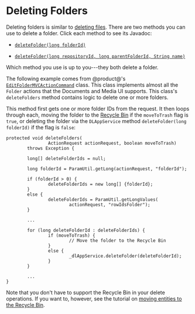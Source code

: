 # Deleting Folders

Deleting folders is similar to 
[deleting files](liferay.com). 
There are two methods you can use to delete a folder. Click each method to see 
its Javadoc: 

-   [`deleteFolder(long folderId)`](@platform-ref@/7.1-latest/javadocs/portal-kernel/com/liferay/document/library/kernel/service/DLAppService.html#deleteFolder-long-) 

-   [`deleteFolder(long repositoryId, long parentFolderId, String name)`](@platform-ref@/7.1-latest/javadocs/portal-kernel/com/liferay/document/library/kernel/service/DLAppService.html#deleteFolder-long-long-java.lang.String-) 

Which method you use is up to you---they both delete a folder. 

The following example comes from @product@'s 
[`EditFolderMVCActionCommand`](https://github.com/liferay/liferay-portal/blob/master/modules/apps/document-library/document-library-web/src/main/java/com/liferay/document/library/web/internal/portlet/action/EditFolderMVCActionCommand.java) 
class. This class implements almost all the `Folder` actions that the Documents 
and Media UI supports. This class's `deleteFolders` method contains logic to 
delete one or more folders. 

This method first gets one or more folder IDs from the request. It then loops 
through each, moving the folder to the 
[Recycle Bin](/discover/portal/-/knowledge_base/7-1/restoring-deleted-assets) 
if the `moveToTrash` flag is `true`, or deleting the folder via the 
`DLAppService` method `deleteFolder(long folderId)` if the flag is `false`: 

    protected void deleteFolders(
                    ActionRequest actionRequest, boolean moveToTrash)
            throws Exception {

            long[] deleteFolderIds = null;

            long folderId = ParamUtil.getLong(actionRequest, "folderId");

            if (folderId > 0) {
                    deleteFolderIds = new long[] {folderId};
            }
            else {
                    deleteFolderIds = ParamUtil.getLongValues(
                            actionRequest, "rowIdsFolder");
            }

            ...

            for (long deleteFolderId : deleteFolderIds) {
                    if (moveToTrash) {
                            // Move the folder to the Recycle Bin
                    }
                    else {
                            _dlAppService.deleteFolder(deleteFolderId);
                    }
            }

            ...
    }

Note that you don't have to support the Recycle Bin in your delete operations. 
If you want to, however, see the tutorial on 
[moving entities to the Recycle Bin](liferay.com). 
